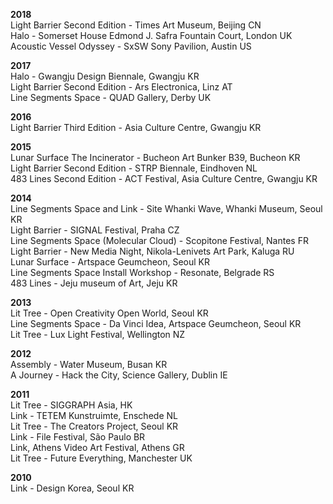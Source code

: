 **2018**  
Light Barrier Second Edition - Times Art Museum, Beijing CN  
Halo - Somerset House Edmond J. Safra Fountain Court, London UK  
Acoustic Vessel Odyssey - SxSW Sony Pavilion, Austin US

**2017**  
Halo - Gwangju Design Biennale, Gwangju KR  
Light Barrier Second Edition - Ars Electronica, Linz AT  
Line Segments Space - QUAD Gallery, Derby UK

**2016**  
Light Barrier Third Edition - Asia Culture Centre, Gwangju KR

**2015**  
Lunar Surface The Incinerator -  Bucheon Art Bunker B39, Bucheon KR  
Light Barrier Second Edition - STRP Biennale, Eindhoven NL  
483 Lines Second Edition - ACT Festival, Asia Culture Centre, Gwangju KR  

**2014**  
Line Segments Space and Link - Site Whanki Wave, Whanki Museum, Seoul KR  
Light Barrier - SIGNAL Festival, Praha CZ  
Line Segments Space (Molecular Cloud) - Scopitone Festival, Nantes FR  
Light Barrier - New Media Night, Nikola-Lenivets Art Park, Kaluga RU  
Lunar Surface - Artspace Geumcheon, Seoul KR  
Line Segments Space Install Workshop - Resonate, Belgrade RS  
483 Lines - Jeju museum of Art, Jeju KR  

**2013**  
Lit Tree - Open Creativity Open World, Seoul KR  
Line Segments Space - Da Vinci Idea, Artspace Geumcheon, Seoul KR  
Lit Tree - Lux Light Festival, Wellington NZ

**2012**  
Assembly - Water Museum, Busan KR  
A Journey - Hack the City, Science Gallery, Dublin IE

**2011**  
Lit Tree - SIGGRAPH Asia, HK  
Link - TETEM Kunstruimte, Enschede NL  
Lit Tree - The Creators Project, Seoul KR  
Link - File Festival, São Paulo BR  
Link, Athens Video Art Festival, Athens GR  
Lit Tree - Future Everything, Manchester UK

**2010**  
Link - Design Korea, Seoul KR